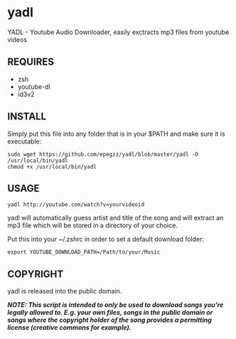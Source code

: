 yadl
====

YADL - Youtube Audio Downloader, easily exctracts mp3 files from youtube videos


REQUIRES
--------
  * zsh
  * youtube-dl
  * id3v2

INSTALL
-------

  Simply put this file into any folder that is in your $PATH
  and make sure it is executable:
  ```
  sudo wget https://github.com/epegzz/yadl/blob/master/yadl -O /usr/local/bin/yadl
  chmod +x /usr/local/bin/yadl
  ```

USAGE
-----

 `yadl http://youtube.com/watch?v=yourvideoid`

yadl will automatically guess artist and title of the song and will
extract an mp3 file which will be stored in a directory of your choice.

Put this into your ~/.zshrc in order to set a default download folder:

 `export YOUTUBE_DOWNLOAD_PATH=/Path/to/your/Music`


COPYRIGHT
---------

yadl is released into the public domain.


***NOTE: This script is intended to only be used to download songs you're legally allowed to.
E.g. your own files, songs in the public domain or songs where the copyright holder of the song provides a
permitting license (creative commons for example).***
